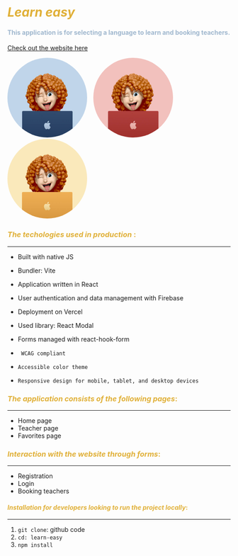 # <h1 style="color:#e0b038">_Learn easy_</h1>

<h4 style="color:#9fb7ce">This application is for selecting a language to learn and booking teachers.</h4>

[Check out the website here](https://learn-easy-7lg4.vercel.app/)

<p > <img src="./src/assets/image/blue-theme.jpg" alt="Image 1" width="180" height="180" style="border-radius: 50%; display: inline-block; margin-right: 10px;"> 
 <img src="./src/assets/image/red-theme.jpg" alt="Image 1" width="180" height="180" style="border-radius: 50%; display: inline-block; margin-right: 10px;"> <img src="./src/assets/image/yellow-theme.jpg" alt="Image 2" width="180" height="180" style="border-radius: 50%; display: inline-block;"> </p>

### <h3 style="color:#e0b038"> _The techologies used in production_ :</h3>

---

- Built with native JS
- Bundler: Vite
- Application written in React
- User authentication and data management with Firebase
- Deployment on Vercel
- Used library: React Modal
- Forms managed with react-hook-form

- ` WCAG compliant`
- `Accessible color theme`
- `Responsive design for mobile, tablet, and desktop devices`

### <h3 style="color:#e0b038"> _The application consists of the following pages_:</h3>

---

- Home page
- Teacher page
- Favorites page

### <h3 style="color:#e0b038"> _Interaction with the website through forms_:</h3>

---

- Registration
- Login
- Booking teachers

#### <h4 style="color:#e0b038"> _Installation for developers looking to run the project locally_:</h4>

---

1. `git clone`: github code
2. `cd: learn-easy`
3. `npm install`
